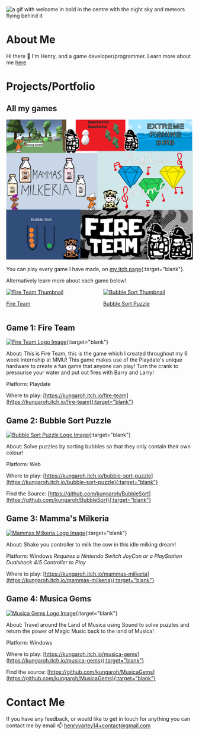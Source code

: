 

<picture>
 <source media="(prefers-color-scheme: dark)" srcset="https://media.tenor.com/2auJH5AE1fMAAAAd/welcome.gif">
 <source media="(prefers-color-scheme: light)" srcset="https://media.tenor.com/2auJH5AE1fMAAAAd/welcome.gif">
 <img alt="a gif with welcome in bold in the centre with the night sky and meteors flying behind it" src="https://media.tenor.com/2auJH5AE1fMAAAAd/welcome.gif">
</picture>

    
# About Me
Hi there 👋 I'm Henry, and a game developer/programmer.
Learn more about me [here](/aboutme.md)


# Projects/Portfolio
## All my games
<img alt="An image with all the Logos from my game portfolio" src="/gameCollection.png">

You can play every game I have made, on [my itch page](https://kungaroh.itch.io/){:target="blank"}.

Alternatively learn more about each game below!

<!-- ------------------- All my Games Ends ------------------- -->

<style>
  .portfolio-grid {
    display: grid;
    grid-template-columns: repeat(auto-fill, minmax(200px, 1fr));
    gap: 20px;
  }
  .game-card {
    background-color: #f3f3f3;
    padding: 10px;
    text-align: center;
    border-radius: 8px;
    transition: transform 0.2s;
  }
   .game-card img {
    width: 100%;
    height: auto;
    border-radius: 5px;
  }
  .game-card:hover {
    transform: scale(1.05);
  }
</style>

<div class="portfolio-grid">
  <div class="fireTeam-card">
    <a href="/fireteam.md">
      <img src="https://img.itch.zone/aW1nLzE2ODM2MzM3LnBuZw==/original/h3v5Ym.png" alt="Fire Team Thumbnail">
      <p>Fire Team</p>
    </a>
  </div>
  <div class="BubbleSort-card">
    <a href="/bubblesort.md">
      <img src="https://img.itch.zone/aW1nLzE0MTcyNjM2LnBuZw==/315x250%23c/aZQtgY.png" alt="Bubble Sort Thumbnail">
      <p>Bubble Sort Puzzle</p>
    </a>
  </div>
  <!-- Add more games similarly -->
</div>





 
## Game 1: Fire Team
[<img alt="Fire Team Logo Image" src="https://img.itch.zone/aW1nLzE2ODM2MzM3LnBuZw==/original/h3v5Ym.png">](https://kungaroh.itch.io/fire-team){:target="blank"}

About: This is Fire Team, this is the game which I created throughout my 6 week internship at MMU! This game makes use of the Playdate's unique hardware to create a fun game that anyone can play! Turn the crank to pressurise your water and put out fires with Barry and Larry!

Platform: Playdate

Where to play: [https://kungaroh.itch.io/fire-team](https://kungaroh.itch.io/fire-team){:target="blank"}


<!-- ------------------- Fire Team Ends ------------------- -->


## Game 2: Bubble Sort Puzzle
[<img alt="Bubble Sort Puzzle Logo Image" src="https://img.itch.zone/aW1nLzE0MTcyNjM2LnBuZw==/315x250%23c/aZQtgY.png">](https://kungaroh.itch.io/bubble-sort-puzzle){:target="blank"}

About: Solve puzzles by sorting bubbles so that they only contain their own colour!

Platform: Web

Where to play: [https://kungaroh.itch.io/bubble-sort-puzzle](https://kungaroh.itch.io/bubble-sort-puzzle){:target="blank"}

Find the Source: [https://github.com/kungaroh/BubbleSort](https://github.com/kungaroh/BubbleSort){:target="blank"}

<!-- ------------------- Bubble Sort Ends ------------------- -->

## Game 3: Mamma's Milkeria
[<img alt="Mammas Milkeria Logo Image" src="https://img.itch.zone/aW1nLzE2MDc5NDI1LnBuZw==/original/mgQNEf.png" width="350">](https://kungaroh.itch.io/mammas-milkeria){:target="blank"}

About: Shake you controller to milk the cow in this idle milking dream!

Platform: Windows *Requires a Nintendo Switch JoyCon or a PlayStation Dualshock 4/5 Controller to Play*

Where to play: [https://kungaroh.itch.io/mammas-milkeria](https://kungaroh.itch.io/mammas-milkeria){:target="blank"}

<!-- ------------------- Mamma's Milkeria Ends ------------------- -->

## Game 4: Musica Gems
[<img alt="Musica Gems Logo Image" src="https://img.itch.zone/aW1hZ2UvMjY2NTEwMi8xNTg4MTIyNy5qcGc=/347x500/LTgKiz.jpg" width="350">](https://kungaroh.itch.io/musica-gems){:target="blank"}

About: Travel around the Land of Musica using Sound to solve puzzles and return the power of Magic Music back to the land of Musica!

Platform: Windows

Where to play: [https://kungaroh.itch.io/musica-gems](https://kungaroh.itch.io/musica-gems){:target="blank"}

Find the source: [https://github.com/kungaroh/MusicaGems](https://github.com/kungaroh/MusicaGems){:target="blank"}


<!-- ------------------- Muscia Gems Ends ------------------- -->



# Contact Me
If you have any feedback, or would like to get in touch for anything you can contact me by email
📫 henryvarley14+contact@gmail.com

<!--
**Iths567/Iths567** is a ✨ _special_ ✨ repository because its `README.md` (this file) appears on your GitHub profile.

Here are some ideas to get you started:

- 🔭 I’m currently working on ...
- 🌱 I’m currently learning ...
- 👯 I’m looking to collaborate on ...
- 🤔 I’m looking for help with ...
- 💬 Ask me about ...
- 📫 How to reach me: ...
- 😄 Pronouns: ...
- ⚡ Fun fact: ...
-->
